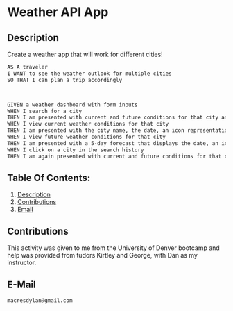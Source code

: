 # Weather API App
    
  ## Description
  Create a weather app that will work for different cities!
  ```md
AS A traveler
I WANT to see the weather outlook for multiple cities
SO THAT I can plan a trip accordingly



GIVEN a weather dashboard with form inputs
WHEN I search for a city
THEN I am presented with current and future conditions for that city and that city is added to the search history
WHEN I view current weather conditions for that city
THEN I am presented with the city name, the date, an icon representation of weather conditions, the temperature, the humidity, and the the wind speed
WHEN I view future weather conditions for that city
THEN I am presented with a 5-day forecast that displays the date, an icon representation of weather conditions, the temperature, the wind speed, and the humidity
WHEN I click on a city in the search history
THEN I am again presented with current and future conditions for that city
```
  ## Table Of Contents:

  1. [Description](#Description)
  4. [Contributions](#credits)
  6. [Email](#email)



  ## Contributions 
This activity was given to me from the University of Denver bootcamp and help was provided from tudors Kirtley and George, with Dan as my instructor.



  ## E-Mail
    macresdylan@gmail.com
